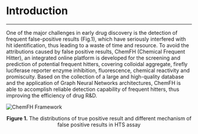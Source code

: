 # Introduction

---

One of the major challenges in early drug discovery is the detection of <span class="blue-font">frequent
false-positive</span> results (Fig.1), which have seriously interfered with hit
identification, thus leading to a waste of time and resource. To avoid the attributions caused by false positive
results, <span class="blue-font">ChemFH (Chemical Frequent Hitter)</span>, an integrated online platform is developed
for the screening and prediction of potential frequent hitters, covering <span class="blue-font">colloidal aggregate,
firefly luciferase reporter enzyme inhibition, fluorescence, chemical reactivity and promiscuity</span>. Based on the
collection of <span class="black-font">a large and high-quality database</span> and the application
of <span class="black-font">Graph Neural Networks architectures</span>, ChemFH is able to accomplish reliable
detection capability of frequent hitters, thus improving the efficiency of drug R&D.

![ChemFH Framework](../static/docs/img/Figure1.png ':class=content-img-1')

<center><strong>Figure 1.</strong> The distributions of true positive result and different mechanism of false positive results in HTS assay</center>

